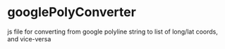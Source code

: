 # googlePolyConverter
js file for converting from google polyline string to list of long/lat coords, and vice-versa
